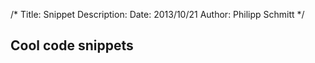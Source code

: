 /*
Title: Snippet 
Description: 
Date: 2013/10/21
Author: Philipp Schmitt
*/

## Cool code snippets 


